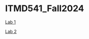 # ITMD541_Fall2024
<a href="https://kumareshpv.github.io/ITMD541_Fall2024/Lab-1/"> Lab 1 </a>


<a href="https://kumareshpv.github.io/ITMD541_Fall2024/Lab-2/"> Lab 2 </a>
